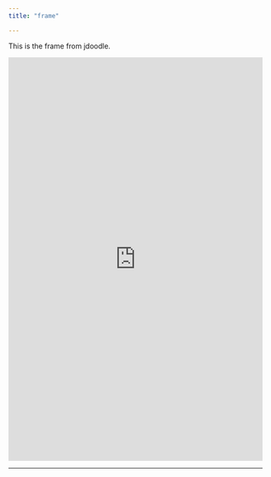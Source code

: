 ```yaml
---
title: "frame"

---
```

This is the frame from jdoodle.
<div data-pym-src="https://www.jdoodle.com/embed/v0/2"></div>
      

<iframe width='100%' height='800' src='https://rdrr.io/snippets/embed/' frameborder='0'></iframe>

<script src="https://www.jdoodle.com/assets/jdoodle-pym.min.js" type="text/javascript"></script>
---

<!-- add a line drop -->
<center>
&#x200B;
</center>